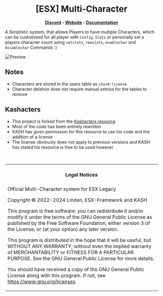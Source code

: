 <h1 align='center'>[ESX] Multi-Character</a></h1><p align='center'><b><a href='https://discord.esx-framework.org/'>Discord</a> - <a href='https://esx-framework.org/'>Website</a> - <a href='https://docs.esx-legacy.com/'>Documentation</a></b></h5>

A Simplistic system, that allows Players to have multiple Characters, which can be customised for all player with `Config.Slots` or personally set a players character count using `setslots`, `remslots`, `enablechar` and `disablechar` Commands :)

![Preview](https://r2.fivemanage.com/C0jhwGbCVPkUeapw8W9fw/image.png)

## Notes

- Characters are stored in the users table as `char#:license`
- Character deletion does not require manual entries for the tables to remove

## Kashacters

- This project is forked from the [Kashacters resource](https://github.com/FiveEYZ/esx_kashacter)
- Most of the code has been entirely rewritten
- KASH has given permission for this resource to use his code and the addition of a license
- The license obviously does not apply to previous versions and KASH has stated his resource is free to be used however

<br>
<table><tr><td><h4 align='center'>Legal Notices</h4></tr></td>
<tr><td>
Official Multi-Character system for ESX Legacy

Copyright © 2022-2024 Linden, ESX-Framework and KASH

This program is free software: you can redistribute it and/or modify
it under the terms of the GNU General Public License as published by
the Free Software Foundation, either version 3 of the License, or
(at your option) any later version.

This program is distributed in the hope that it will be useful,
but WITHOUT ANY WARRANTY; without even the implied warranty of
MERCHANTABILITY or FITNESS FOR A PARTICULAR PURPOSE.  See the
GNU General Public License for more details.

You should have received a copy of the GNU General Public License
along with this program.  If not, see <https://www.gnu.org/licenses>.
</td></tr></table>
